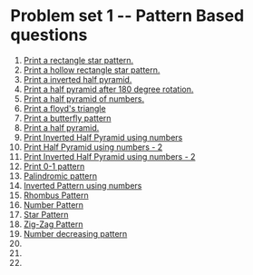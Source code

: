 # Problem set 1 -- Pattern Based questions
<ol>
<li><a href="problem01.cpp">Print a rectangle star pattern.</a></li>
<li><a href="problem02.cpp">Print a hollow rectangle star pattern.</a></li>
<li><a href="problem03.cpp">Print a inverted half pyramid.</a></li>
<li><a href="problem04.cpp">Print a half pyramid after 180 degree rotation.</a></li>
<li><a href="problem05.cpp">Print a half pyramid of numbers.</a></li>
<li><a href="problem06.cpp">Print a floyd's triangle</a></li>
<li><a href="problem07.cpp">Print a butterfly pattern</a></li>
<li><a href="problem08.cpp">Print a half pyramid.</a></li>
<li><a href="problem09.cpp">Print Inverted Half Pyramid using numbers</a></li>
<li><a href="problem10.cpp">Print Half Pyramid using numbers - 2</a></li>
<li><a href="problem11.cpp">Print Inverted Half Pyramid using numbers - 2</a></li>
<li><a href="problem12.cpp">Print 0-1 pattern</a></li>
<li><a href="problem13.cpp">Palindromic pattern</a></li>
<li><a href="problem14.cpp">Inverted Pattern using numbers</a></li>
<li><a href="problem15.cpp">Rhombus Pattern</a></li>
<li><a href="problem16.cpp">Number Pattern</a></li>
<li><a href="problem17.cpp">Star Pattern</a></li>
<li><a href="problem18.cpp">Zig-Zag Pattern</a></li>
<li><a href="problem19.cpp">Number decreasing pattern</a></li>
<li><a href="problem01.cpp"></a></li>
<li><a href="problem01.cpp"></a></li>
<li><a href="problem01.cpp"></a></li>
</ol>